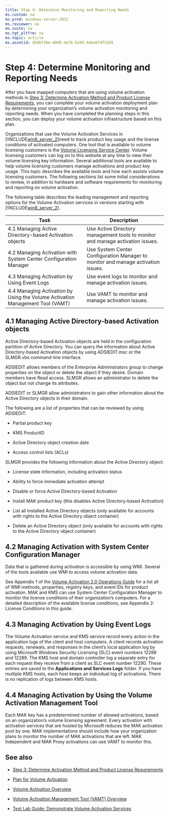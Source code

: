 ```yaml
---
title: Step 4: Determine Monitoring and Reporting Needs
ms.custom: na
ms.prod: windows-server-2012
ms.reviewer: na
ms.suite: na
ms.tgt_pltfrm: na
ms.topic: article
ms.assetid: d50b73be-d0d5-4e7b-b245-4ebe67df5265
---
```

# Step 4: Determine Monitoring and Reporting Needs
After you have mapped computers that are using volume activation methods in [Step 3: Determine Activation Method and Product License Requirements](Step-3--Determine-Activation-Method-and-Product-License-Requirements.md), you can complete your volume activation deployment plan by determining your organization’s volume activation monitoring and reporting needs. When you have completed the planning steps in this section, you can deploy your volume activation infrastructure based on this plan.

Organizations that use the Volume Activation Services in [!INCLUDE[win8_server_2](includes/win8_server_2_md.md)]need to track product key usage and the license conditions of activated computers. One tool that is available to volume licensing customers is the [Volume Licensing Service Center](http://go.microsoft.com/fwlink/?LinkId=107544). Volume licensing customers can log on to this website at any time to view their volume licensing key information. Several additional tools are available to help volume licensing customers manage activations and product key usage. This topic describes the available tools and how each assists volume licensing customers. The following sections list some initial considerations to review, in addition to hardware and software requirements for monitoring and reporting on volume activation.

The following table describes the leading management and reporting options for the Volume Activation services in versions starting with [!INCLUDE[win8_server_2](includes/win8_server_2_md.md)].

|Task|Description|
|--------|---------------|
|4.1 Managing Active Directory\-based Activation objects|Use Active Directory management tools to monitor and manage activation issues.|
|4.2 Managing Activation with System Center Configuration Manager|Use System Center Configuration Manager to monitor and manage activation issues.|
|4.3 Managing Activation by Using Event Logs|Use event logs to monitor and manage activation issues.|
|4.4 Managing Activation by Using the Volume Activation Management Tool \(VAMT\)|Use VAMT to monitor and manage activation issues.|

## 4.1 Managing Active Directory\-based Activation objects
Active Directory\-based Activation objects are held in the configuration partition of Active Directory. You can query the information about Active Directory\-based Activation objects by using ADSIEDIT.msc or the SLMGR.vbs command\-line interface.

ADSIEDIT allows members of the Enterprise Administrators group to change properties on the object or delete the object if they desire. Domain members have Read access. SLMGR allows an administrator to delete the object but not change its attributes.

ADSIEDIT or SLMGR allow administrators to gain other information about the Active Directory objects in their domain.

The following are a list of properties that can be reviewed by using ADSIEDIT:

-   Partial product key

-   KMS ProductID

-   Active Directory object creation date

-   Access control lists \(ACLs\)

SLMGR provides the following information about the Active Directory object:

-   License state information, including activation status

-   Ability to force immediate activation attempt

-   Disable or force Active Directory\-based Activation

-   Install MAK product key \(this disables Active Directory\-based Activation\)

-   List all installed Active Directory objects \(only available for accounts with rights to the Active Directory object container\)

-   Delete an Active Directory object \(only available for accounts with rights to the Active Directory object container\)

## 4.2 Managing Activation with System Center Configuration Manager
Data that is gathered during activation is accessible by using WMI. Several of the tools available use WMI to access volume activation data.

See Appendix 1 of the [Volume Activation 2.0 Operations Guide](http://technet.microsoft.com/library/cc303695.aspx#_Appendix_1:_WMI) for a list all of WMI methods, properties, registry keys, and event IDs for product activation. MAK and KMS can use System Center Configuration Manager to monitor the license conditions of their organization’s computers. For a detailed description of the available license conditions, see Appendix 2: License Conditions in this guide.

## 4.3 Managing Activation by Using Event Logs
The Volume Activation service and KMS service record every action in the application logs of the client and host computers. A client records activation requests, renewals, and responses in the client’s local application log by using Microsoft Windows Security Licensing \(SLC\) event numbers 12288 and 12289. The KMS host and domain controller log a separate entry for each request they receive from a client as SLC event number 12290. These entries are saved to the **Applications and Services Logs** folder. If you have multiple KMS hosts, each host keeps an individual log of activations. There is no replication of logs between KMS hosts.

## 4.4 Managing Activation by Using the Volume Activation Management Tool
Each MAK key has a predetermined number of allowed activations, based on an organization’s volume licensing agreement. Every activation with activation services that are hosted by Microsoft reduces the MAK activation pool by one. MAK implementations should include how your organization plans to monitor the number of MAK activations that are left. MAK Independent and MAK Proxy activations can use VAMT to monitor this.

## <a name="BKMK_Links"></a>See also

-   [Step 3: Determine Activation Method and Product License Requirements](Step-3--Determine-Activation-Method-and-Product-License-Requirements.md)

-   [Plan for Volume Activation](Plan-for-Volume-Activation.md)

-   [Volume Activation Overview](Volume-Activation-Overview.md)

-   [Volume Activation Management Tool \(VAMT\) Overview](http://go.microsoft.com/fwlink/?LinkId=214550)

-   [Test Lab Guide: Demonstrate Volume Activation Services](Test-Lab-Guide--Demonstrate-Volume-Activation-Services.md)


